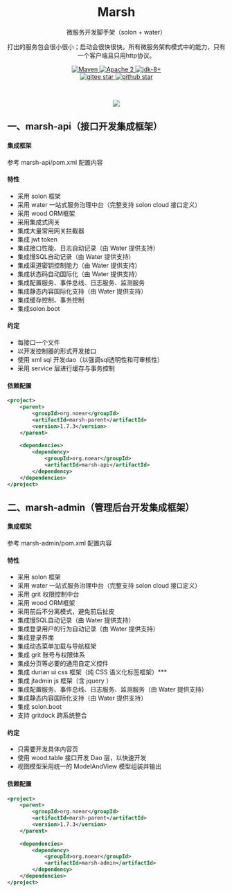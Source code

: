 <h1 align="center" style="text-align:center;">
  Marsh
</h1>

<p align="center">
微服务开发脚手架（solon + water）
</p>

<p align="center">
打出的服务包会很小很小；启动会很快很快。所有微服务架构模式中的能力，只有一个客户端且只用http协议。
</p>

<p align="center">

<a target="_blank" href="https://search.maven.org/search?q=org.noear%20marsh">
    <img src="https://img.shields.io/maven-central/v/org.noear/marsh.base.svg?label=Maven%20Central" alt="Maven" />
</a>
<a target="_blank" href="https://license.coscl.org.cn/Apache2/">
    <img src="https://img.shields.io/:license-Apache2-blue.svg" alt="Apache 2" />
</a>
<a target="_blank" href="https://www.oracle.com/java/technologies/javase/javase-jdk8-downloads.html">
    <img src="https://img.shields.io/badge/JDK-8+-green.svg" alt="jdk-8+" />
</a>
<br />
<a target="_blank" href='https://gitee.com/noear/marsh/stargazers'>
    <img src='https://gitee.com/noear/marsh/badge/star.svg' alt='gitee star'/>
</a>
<a target="_blank" href='https://github.com/noear/marsh/stargazers'>
    <img src="https://img.shields.io/github/stars/noear/marsh.svg?logo=github" alt="github star"/>
</a>
</p>
<br/>
<p align="center">
	<a href="https://jq.qq.com/?_wv=1027&k=6hGHvT1l">
	<img src="https://img.shields.io/badge/QQ交流群-1410383-orange"/></a>
</p>


## 一、marsh-api（接口开发集成框架）

#### 集成框架

参考 marsh-api/pom.xml 配置内容

#### 特性

* 采用 solon 框架
* 采用 water 一站式服务治理中台（完整支持 solon cloud 接口定义）
* 采用 wood ORM框架
* 采用集成式网关
* 集成大量常用网关拦截器
* 集成 jwt token
* 集成接口性能、日志自动记录（由 Water 提供支持）
* 集成慢SQL自动记录（由 Water 提供支持）
* 集成渠道密钥控制能力（由 Water 提供支持）
* 集成状态码自动国际化（由 Water 提供支持）
* 集成配置服务、事件总线、日志服务、监测服务
* 集成静态内容国际化支持（由 Water 提供支持）
* 集成缓存控制、事务控制
* 集成solon.boot

#### 约定

* 每接口一个文件
* 以开发控制器的形式开发接口
* 使用 xml sql 开发dao（以强调sql透明性和可审核性）
* 采用 service 层进行缓存与事务控制

#### 依赖配置

```xml
<project>
    <parent>
        <groupId>org.noear</groupId>
        <artifactId>marsh-parent</artifactId>
        <version>1.7.3</version>
    </parent>
    
    <dependencies>
        <dependency>
            <groupId>org.noear</groupId>
            <artifactId>marsh-api</artifactId>
        </dependency>
    </dependencies>
</project>
```


## 二、marsh-admin（管理后台开发集成框架）

#### 集成框架

参考 marsh-admin/pom.xml 配置内容

#### 特性

* 采用 solon 框架
* 采用 water 一站式服务治理中台（完整支持 solon cloud 接口定义）
* 采用 grit 权限控制中台
* 采用 wood ORM框架
* 采用前后不分离模式，避免前后扯皮
* 集成慢SQL自动记录（由 Water 提供支持）
* 集成登录用户的行为自动记录（由 Water 提供支持）
* 集成登录界面
* 集成动态菜单加载与导航框架
* 集成 grit 账号与权限体系
* 集成分页等必要的通用自定义控件
* 集成 durian ui css 框架（纯 CSS 语义化标签框架）***
* 集成 jtadmin js 框架（含 jquery ）
* 集成配置服务、事件总线、日志服务、监测服务（由 Water 提供支持）
* 集成静态内容国际化支持（由 Water 提供支持）
* 集成 solon.boot
* 支持 gritdock 跨系统整合

#### 约定

* 只需要开发具体内容页
* 使用 wood.table 接口开发 Dao 层，以快速开发
* 视图模型采用统一的 ModelAndView 模型组装并输出

#### 依赖配置

```xml
<project>
    <parent>
        <groupId>org.noear</groupId>
        <artifactId>marsh-parent</artifactId>
        <version>1.7.3</version>
    </parent>
    
    <dependencies>
        <dependency>
            <groupId>org.noear</groupId>
            <artifactId>marsh-admin</artifactId>
        </dependency>
    </dependencies>
</project>
```
